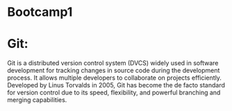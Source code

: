 # Bootcamp1
# Git: 
Git is a distributed version control system (DVCS) widely used in software development for tracking changes in source code during the development process. It allows multiple developers to collaborate on projects efficiently. Developed by Linus Torvalds in 2005, Git has become the de facto standard for version control due to its speed, flexibility, and powerful branching and merging capabilities.
